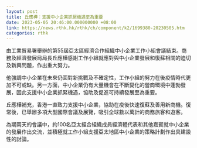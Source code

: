 ```yaml
---
layout: post
title: 丘應樺︰支援中小企業抓緊機遇至為重要
date: 2023-05-05 20:46:00.000000000 +08:00
link: https://news.rthk.hk/rthk/ch/component/k2/1699380-20230505.htm
categories: rthk
---
```


由工業貿易署舉辦的第55屆亞太區經濟合作組織中小企業工作小組會議結束。商務及經濟發展局局長丘應樺感謝工作小組就應對與中小企業發展和復蘇相關的迫切及新興問題，作出重大努力。
 
他強調中小企業在未來仍面對新挑戰及不確定性，工作小組的努力在後疫情時代更加不可或缺。另一方面，中小企業仍有大量機會在不斷變化的營商環境中蓬勃發展，因此支援中小企業抓緊機遇，協助及促進可持續發展至為重要。
 
丘應樺補充，香港一直致力支援中小企業，協助在疫後快速復蘇及善用新商機。復常後，已舉辦多項大型國際會議及展覽，吸引全球數以萬計的商務旅客和遊客。

為期兩天的會議中，約100名亞太經合組織成員經濟體代表和其他嘉賓就中小企業的發展作出交流，並積極就工作小組支援亞太地區中小企業的策略計劃作出具建設性的討論。

